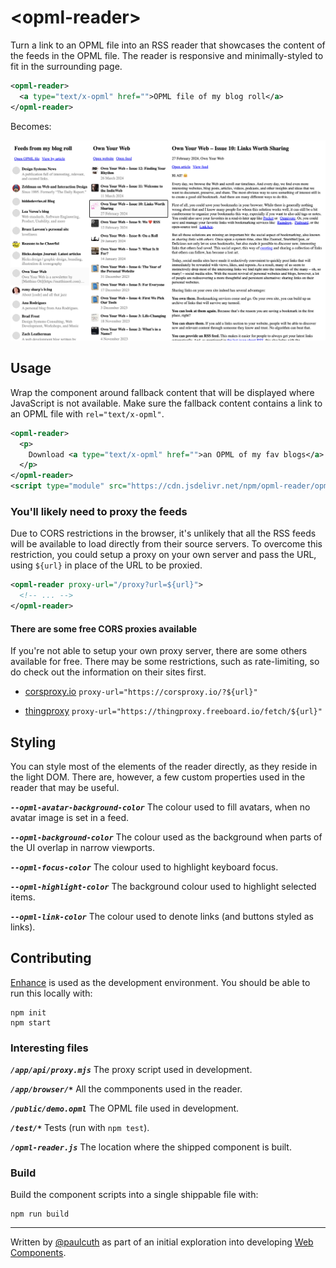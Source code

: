 # \<opml-reader>

Turn a link to an OPML file into an RSS reader that showcases the content of the feeds in the OPML file. The reader is responsive and minimally-styled to fit in the surrounding page. 

```xml
<opml-reader>
  <a type="text/x-opml" href="">OPML file of my blog roll</a>
</opml-reader>
```

Becomes:

<img src="./reader.png" alt="The reader with minimal styling">


## Usage

Wrap the component around fallback content that will be displayed where JavaScript is not available. Make sure the fallback content contains a link to an OPML file with `rel="text/x-opml"`.

```xml
<opml-reader>
  <p>
    Download <a type="text/x-opml" href="">an OPML of my fav blogs</a>.
  </p>
</opml-reader>
<script type="module" src="https://cdn.jsdelivr.net/npm/opml-reader/opml-reader.js"></script>
```

### You'll likely need to proxy the feeds
Due to CORS restrictions in the browser, it's unlikely that all the RSS feeds will be available to load directly from their source servers. To overcome this restriction, you could setup a proxy on your own server and pass the URL, using `${url}` in place of the URL to be proxied.

```xml
<opml-reader proxy-url="/proxy?url=${url}">
  <!-- ... -->
</opml-reader>
```


#### There are some free CORS proxies available
If you're not able to setup your own proxy server, there are some others available for free. There may be some restrictions, such as rate-limiting, so do check out the information on their sites first.

- [corsproxy.io](https://corsproxy.io/)
`proxy-url="https://corsproxy.io/?${url}"`

- [thingproxy](https://github.com/Freeboard/thingproxy)
`proxy-url="https://thingproxy.freeboard.io/fetch/${url}"`


## Styling

You can style most of the elements of the reader directly, as they reside in the light DOM. There are, however, a few custom properties used in the reader that may be useful.

**_`--opml-avatar-background-color`_**
The colour used to fill avatars, when no avatar image is set in a feed.

**_`--opml-background-color`_**
The colour used as the background when parts of the UI overlap in narrow viewports.

**_`--opml-focus-color`_**
The colour used to highlight keyboard focus.

**_`--opml-highlight-color`_**
The background colour used to highlight selected items.

**_`--opml-link-color`_**
The colour used to denote links (and buttons styled as links).


## Contributing

[Enhance](https://enhance.dev/) is used as the development environment. You should be able to run this locally with:

```shell
npm init
npm start
```

### Interesting files
**_`/app/api/proxy.mjs`_**
The proxy script used in development.

**_`/app/browser/*`_**
All the commponents used in the reader.

**_`/public/demo.opml`_**
The OPML file used in development.

**_`/test/*`_**
Tests (run with `npm test`).

**_`/opml-reader.js`_**
The location where the shipped component is built.

### Build
Build the component scripts into a single shippable file with:

```shell
npm run build
```


---
Written by [@paulcuth](https://mastodon.social/@paulcuth) as part of an initial exploration into developing [Web Components](https://developer.mozilla.org/en-US/docs/Web/API/Web_Components).